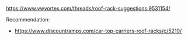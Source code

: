 https://www.vwvortex.com/threads/roof-rack-suggestions.9531154/

Recommendation:
- https://www.discountramps.com/car-top-carriers-roof-racks/c/5210/
